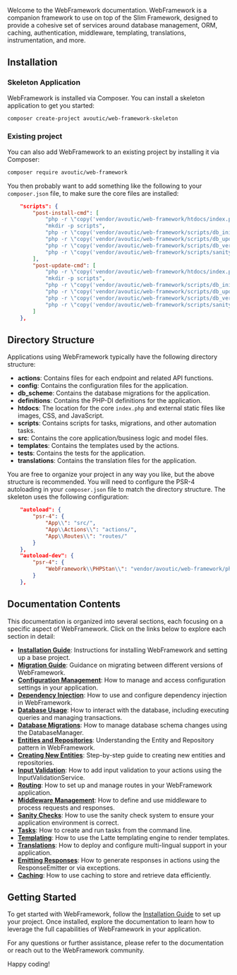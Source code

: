 Welcome to the WebFramework documentation. WebFramework is a companion framework to use on top of the Slim Framework, designed to provide a cohesive set of services around database management, ORM, caching, authentication, middleware, templating, translations, instrumentation, and more.

## Installation

### Skeleton Application

WebFramework is installed via Composer. You can install a skeleton application to get you started:

```bash
composer create-project avoutic/web-framework-skeleton
```

### Existing project

You can also add WebFramework to an existing project by installing it via Composer:

```bash
composer require avoutic/web-framework
```

You then probably want to add something like the following to your `composer.json` file, to make sure the core files are installed:

```json
    "scripts": {
        "post-install-cmd": [
            "php -r \"copy('vendor/avoutic/web-framework/htdocs/index.php', 'htdocs/index.php');\"",
            "mkdir -p scripts",
            "php -r \"copy('vendor/avoutic/web-framework/scripts/db_init.php', 'scripts/db_init.php');\"",
            "php -r \"copy('vendor/avoutic/web-framework/scripts/db_update.php', 'scripts/db_update.php');\"",
            "php -r \"copy('vendor/avoutic/web-framework/scripts/db_version.php', 'scripts/db_version.php');\"",
            "php -r \"copy('vendor/avoutic/web-framework/scripts/sanity_check.php', 'scripts/sanity_check.php');\""
        ],
        "post-update-cmd": [
            "php -r \"copy('vendor/avoutic/web-framework/htdocs/index.php', 'htdocs/index.php');\"",
            "mkdir -p scripts",
            "php -r \"copy('vendor/avoutic/web-framework/scripts/db_init.php', 'scripts/db_init.php');\"",
            "php -r \"copy('vendor/avoutic/web-framework/scripts/db_update.php', 'scripts/db_update.php');\"",
            "php -r \"copy('vendor/avoutic/web-framework/scripts/db_version.php', 'scripts/db_version.php');\"",
            "php -r \"copy('vendor/avoutic/web-framework/scripts/sanity_check.php', 'scripts/sanity_check.php');\""
        ]
    },
```

## Directory Structure

Applications using WebFramework typically have the following directory structure:

- **actions**: Contains files for each endpoint and related API functions.
- **config**: Contains the configuration files for the application.
- **db_scheme**: Contains the database migrations for the application.
- **definitions**: Contains the PHP-DI definitions for the application.
- **htdocs**: The location for the core `index.php` and external static files like images, CSS, and JavaScript.
- **scripts**: Contains scripts for tasks, migrations, and other automation tasks.
- **src**: Contains the core application/business logic and model files.
- **templates**: Contains the templates used by the actions.
- **tests**: Contains the tests for the application.
- **translations**: Contains the translation files for the application.

You are free to organize your project in any way you like, but the above structure is recommended. You will need to configure the PSR-4 autoloading in your `composer.json` file to match the directory structure. The skeleton uses the following configuration:

```json
    "autoload": {
        "psr-4": {
            "App\\": "src/",
            "App\\Actions\\": "actions/",
            "App\\Routes\\": "routes/"
        }
    },
    "autoload-dev": {
        "psr-4": {
            "WebFramework\\PHPStan\\": "vendor/avoutic/web-framework/phpstan/"
        }
    },
```

## Documentation Contents

This documentation is organized into several sections, each focusing on a specific aspect of WebFramework. Click on the links below to explore each section in detail:

- **[Installation Guide](https://github.com/avoutic/web-framework/blob/main/INSTALL.md)**: Instructions for installing WebFramework and setting up a base project.
- **[Migration Guide](https://github.com/avoutic/web-framework/blob/main/MIGRATE.md)**: Guidance on migrating between different versions of WebFramework.
- **[Configuration Management](./configuration.md)**: How to manage and access configuration settings in your application.
- **[Dependency Injection](./dependency-injection.md)**: How to use and configure dependency injection in WebFramework.
- **[Database Usage](./database.md)**: How to interact with the database, including executing queries and managing transactions.
- **[Database Migrations](./database-migrations.md)**: How to manage database schema changes using the DatabaseManager.
- **[Entities and Repositories](./entities-and-repositories.md)**: Understanding the Entity and Repository pattern in WebFramework.
- **[Creating New Entities](./new-entity.md)**: Step-by-step guide to creating new entities and repositories.
- **[Input Validation](./input-validation.md)**: How to add input validation to your actions using the InputValidationService.
- **[Routing](./routing.md)**: How to set up and manage routes in your WebFramework application.
- **[Middleware Management](./middlewares.md)**: How to define and use middleware to process requests and responses.
- **[Sanity Checks](./sanity-checks.md)**: How to use the sanity check system to ensure your application environment is correct.
- **[Tasks](./tasks.md)**: How to create and run tasks from the command line.
- **[Templating](./templating.md)**: How to use the Latte templating engine to render templates.
- **[Translations](./translations.md)**: How to deploy and configure multi-lingual support in your application.
- **[Emitting Responses](./emitting-responses.md)**: How to generate responses in actions using the ResponseEmitter or via exceptions.
- **[Caching](./caching.md)**: How to use caching to store and retrieve data efficiently.

## Getting Started

To get started with WebFramework, follow the [Installation Guide](https://github.com/avoutic/web-framework/blob/main/INSTALL.md) to set up your project. Once installed, explore the documentation to learn how to leverage the full capabilities of WebFramework in your application.

For any questions or further assistance, please refer to the documentation or reach out to the WebFramework community.

Happy coding!
